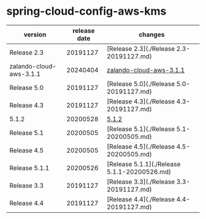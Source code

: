 # spring-cloud-config-aws-kms

|         version         | release date |                             changes                              |
|-------------------------|--------------|------------------------------------------------------------------|
| Release 2.3             | 20191127     | [Release 2.3](./Release 2.3-20191127.md)                         |
| zalando-cloud-aws-3.1.1 | 20240404     | [zalando-cloud-aws-3.1.1](./zalando-cloud-aws-3.1.1-20240404.md) |
| Release 5.0             | 20191127     | [Release 5.0](./Release 5.0-20191127.md)                         |
| Release 4.3             | 20191127     | [Release 4.3](./Release 4.3-20191127.md)                         |
| 5.1.2                   | 20200528     | [5.1.2](./5.1.2-20200528.md)                                     |
| Release 5.1             | 20200505     | [Release 5.1](./Release 5.1-20200505.md)                         |
| Release 4.5             | 20200505     | [Release 4.5](./Release 4.5-20200505.md)                         |
| Release 5.1.1           | 20200526     | [Release 5.1.1](./Release 5.1.1-20200526.md)                     |
| Release 3.3             | 20191127     | [Release 3.3](./Release 3.3-20191127.md)                         |
| Release 4.4             | 20191127     | [Release 4.4](./Release 4.4-20191127.md)                         |

